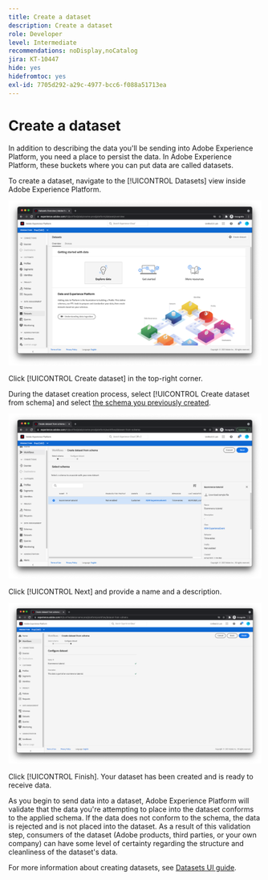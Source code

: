 ```yaml
---
title: Create a dataset
description: Create a dataset
role: Developer
level: Intermediate
recommendations: noDisplay,noCatalog
jira: KT-10447
hide: yes
hidefromtoc: yes
exl-id: 7705d292-a29c-4977-bcc6-f088a51713ea
---
```

# Create a dataset

In addition to describing the data you'll be sending into Adobe Experience Platform, you need a place to persist the data. In Adobe Experience Platform, these buckets where you can put data are called datasets. 

To create a dataset, navigate to the [!UICONTROL Datasets] view inside Adobe Experience Platform.

![Datasets view](../../../assets/implementation-strategy/datasets-view.png)

Click [!UICONTROL Create dataset] in the top-right corner.

During the dataset creation process, select [!UICONTROL Create dataset from schema] and select [the schema you previously created](create-a-schema.md).

![Schema selection](../../../assets/implementation-strategy/schema-selection.png)

Click [!UICONTROL Next] and provide a name and a description.

![Dataset name and description](../../../assets/implementation-strategy/dataset-name-description.png)

Click [!UICONTROL Finish]. Your dataset has been created and is ready to receive data.

As you begin to send data into a dataset, Adobe Experience Platform will validate that the data you're attempting to place into the dataset conforms to the applied schema. If the data does not conform to the schema, the data is rejected and is not placed into the dataset. As a result of this validation step, consumers of the dataset (Adobe products, third parties, or your own company) can have some level of certainty regarding the structure and cleanliness of the dataset's data.

For more information about creating datasets, see [Datasets UI guide](https://experienceleague.adobe.com/docs/experience-platform/catalog/datasets/user-guide.html).
